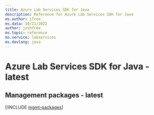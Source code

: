 ```yaml
---
title: Azure Lab Services SDK for Java
description: Reference for Azure Lab Services SDK for Java
ms.author: jfree
ms.data: 10/21/2022
author: joshfree
ms.topic: reference
ms.service: labservices
ms.devlang: java
---
```

# Azure Lab Services SDK for Java - latest

## Management packages - latest
[!INCLUDE [mgmt-packages](lab-services-mgmt-index.md)]